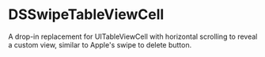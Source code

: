 DSSwipeTableViewCell
====================

A drop-in replacement for UITableViewCell with horizontal scrolling to reveal a custom view, similar to Apple's swipe to delete button.
